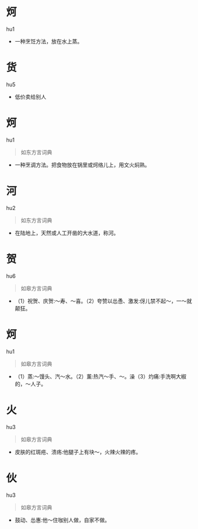 # 炣
hu1
- 一种烹饪方法，放在水上蒸。

# 货
hu5
- 低价卖给别人

# 炣
hu1
> 如东方言词典
- 一种烹调方法。把食物放在锅里或炣络儿上，用文火焖熟。

# 河
hu2
> 如东方言词典
- 在陆地上，天然或人工开凿的大水道，称河。

# 贺
hu6
> 如皋方言词典
- （1）祝贺、庆贺:～寿、～喜。（2）夸赞以怂恿、激发:伢儿禁不起～，一～就颠狂。

# 炣
hu1
> 如皋方言词典
- （1）蒸:～馒头、汽～水。（2）薰:热汽～手、～。澡（3）灼痛:手洗啊大椒的，～人子。

# 火
hu3
> 如皋方言词典
- 皮肤的红斑疮、溃疡:他腿子上有块～，火辣火辣的疼。

# 伙
hu3
> 如皋方言词典
- 鼓动、怂惠:他～住咖别人做，自家不做。
